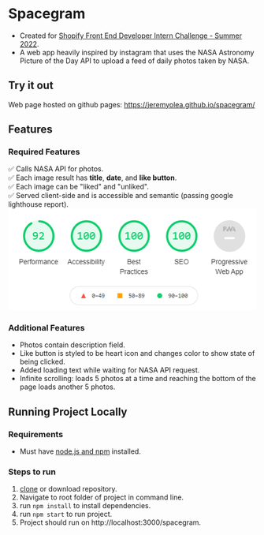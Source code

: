 # Spacegram
- Created for [Shopify Front End Developer Intern Challenge - Summer 2022](https://docs.google.com/document/d/13zXpyrC2yGxoLXKktxw2VJG2Jw8SdUfliLM-bYQLjqE/edit#).
- A web app heavily inspired by instagram that uses the NASA Astronomy Picture of the Day API to upload a feed of daily photos taken by NASA.

## Try it out
Web page hosted on github pages: https://jeremyolea.github.io/spacegram/

## Features
### Required Features
:white_check_mark: Calls NASA API for photos.  
:white_check_mark: Each image result has **title**, **date**, and **like button**.  
:white_check_mark: Each image can be "liked" and "unliked".  
:white_check_mark: Served client-side and is accessible and semantic (passing google lighthouse report).  
![google lighthouse report](https://github.com/JeremyOlea/spacegram/blob/main/public/google-lighthouse-report.PNG)

### Additional Features
- Photos contain description field.
- Like button is styled to be heart icon and changes color to show state of being clicked.
- Added loading text while waiting for NASA API request.
- Infinite scrolling: loads 5 photos at a time and reaching the bottom of the page loads another 5 photos.

## Running Project Locally
### Requirements
- Must have [node.js and npm](https://www.pluralsight.com/guides/getting-started-with-nodejs) installed.

### Steps to run
1. [clone](https://docs.github.com/en/repositories/creating-and-managing-repositories/cloning-a-repository) or download repository.
2. Navigate to root folder of project in command line.
3. run `npm install` to install dependencies.
4. run `npm start` to run project.
5. Project should run on http://localhost:3000/spacegram.
